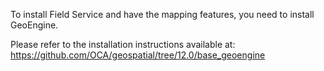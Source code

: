 To install Field Service and have the mapping features, you need to
install GeoEngine.

Please refer to the installation instructions available at:
<https://github.com/OCA/geospatial/tree/12.0/base_geoengine>

